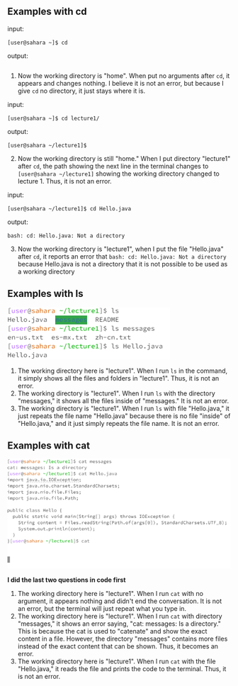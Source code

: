 ## Examples with cd
input:
```
[user@sahara ~]$ cd
```
output:
```
```
1. Now the working directory is "home". When put no arguments after ` cd `, it appears and changes nothing. I believe it is not an error, but because I give `cd` no directory, it just stays where it is.

input:
```
[user@sahara ~]$ cd lecture1/
```
output:
```
[user@sahara ~/lecture1]$
```
2. Now the working directory is still "home." When I put directory "lecture1" after `cd`, the path showing the next line in the terminal changes to `[user@sahara ~/lecture1]` showing the working directory changed to lecture 1. Thus, it is not an error.

input:
```
[user@sahara ~/lecture1]$ cd Hello.java
```
output:
```
bash: cd: Hello.java: Not a directory
```

3. Now the working directory is "lecture1", when I put the file "Hello.java" after `cd`, it reports an error that `bash: cd: Hello.java: Not a directory` because Hello.java is not a directory that it is not possible to be used as a working directory


## Examples with ls
![Image](1.PNG)

1. The working directory here is "lecture1". When I run `ls` in the command, it simply shows all the files and folders in "lecture1". Thus, it is not an error.
2. The working directory is "lecture1". When I run `ls` with the directory "messages," it shows all the files inside of "messages." It is not an error.
3. The working directory is "lecture1". When I run `ls` with file "Hello.java," it just repeats the file name "Hello.java" because there is no file "inside" of "Hello.java," and it just simply repeats the file name. It is not an error. 


## Examples with cat
![Image](2.PNG)

**I did the last two questions in code first**

1. The working directory here is "lecture1". When I run `cat` with no argument, it appears nothing and didn't end the conversation. It is not an error, but the terminal will just repeat what you type in.
2. The working directory here is "lecture1". When I run `cat` with directory "messages," it shows an error saying, "cat: messages: Is a directory." This is because the cat is used to "catenate" and show the exact content in a file. However, the directory "messages" contains more files instead of the exact content that can be shown. Thus, it becomes an error.
3. The working directory here is "lecture1". When I run `cat` with the file "Hello.java," it reads the file and prints the code to the terminal. Thus, it is not an error.

